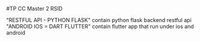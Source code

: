#TP CC Master 2 RSID

"RESTFUL API - PYTHON FLASK" contain python flask backend restful api
"ANDROID IOS = DART FLUTTER" contain flutter app that run under ios and android
